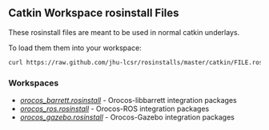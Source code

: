 ## Catkin Workspace rosinstall Files

These rosinstall files are meant to be used in normal catkin underlays.

To load them them into your workspace:

```bash
curl https://raw.github.com/jhu-lcsr/rosinstalls/master/catkin/FILE.rosinstall | wstool merge -
```

### Workspaces

* [*orocos_barrett.rosinstall*](https://raw.github.com/jhu-lcsr/rosinstalls/master/catkin/orocos_barrett.rosinstall) - Orocos-libbarrett integration packages 
* [*orocos_ros.rosinstall*](https://raw.github.com/jhu-lcsr/rosinstalls/master/catkin/orocos_ros.rosinstall) - Orocos-ROS integration packages 
* [*orocos_gazebo.rosinstall*](https://raw.github.com/jhu-lcsr/rosinstalls/master/catkin/orocos_gazebo.rosinstall) - Orocos-Gazebo integration packages 
